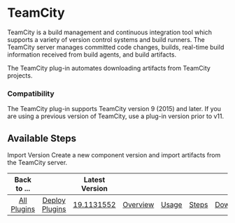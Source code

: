 
TeamCity
========


TeamCity is a build management and continuous integration tool which supports a variety of version control systems and build runners. The TeamCity server manages committed code changes, builds, real-time build information received from build agents, and build artifacts.


The TeamCity plug-in automates downloading artifacts from TeamCity projects.


### Compatibility


The TeamCity plug-in supports TeamCity version 9 (2015) and later. If you are using a previous version of TeamCity, use a plug-in version prior to v11. 



Available Steps
---------------


Import Version Create a new component version and import artifacts from the TeamCity server.





|Back to ...||Latest Version|||||
| :---: | :---: | :---: | :---: | :---: | :---: | :---: |
|[All Plugins](../../index.md)|[Deploy Plugins](../README.md)|[19.1131552]()|[Overview](overview.md)|[Usage](usage.md)|[Steps](steps.md)|[Downloads](downloads.md)|
